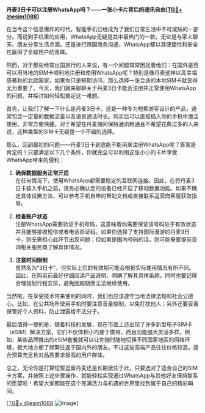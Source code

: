 **丹麦3日卡可以注册WhatsApp吗？——一张小卡片背后的通讯自由[[TG💪+ @esim1088](https://t.me/s/esim1088)]**

在当今这个信息爆炸的时代，智能手机已经成为了我们日常生活中不可或缺的一部分。而说到手机里的应用，WhatsApp无疑是其中最热门的一款。无论是与家人聊天、朋友分享生活点滴，还是进行跨国商务沟通，WhatsApp都以其便捷性和安全性赢得了全球用户的青睐。

然而，对于那些经常出国旅行的人来说，有一个问题常常困扰着他们：在国外是否可以用当地的SIM卡顺利地注册和使用WhatsApp呢？特别是像丹麦这样以高幸福感著称的北欧国家，如果你只是短期访问，那么选择一张合适的本地SIM卡就显得尤为重要了。今天，我们就来聊聊关于丹麦3日卡能否注册并正常使用WhatsApp的问题，并探讨如何轻松搞定这一难题。

首先，让我们了解一下什么是丹麦3日卡。这是一种专为短期游客设计的产品，通常包含一定量的数据流量以及语音通话时长。购买后可以直接插入你的手机中激活使用，非常方便快捷。对于希望在丹麦期间保持通讯畅通且不希望花费过多的人来说，这种类型的SIM卡无疑是一个不错的选择。

那么，回到最初的问题——丹麦3日卡到底能不能用来注册WhatsApp呢？答案是肯定的！只要满足以下几个条件，你就完全可以利用这张小小的卡片享受WhatsApp带来的便利：

1. **确保数据服务正常开启**  
   在任何情况下，使用WhatsApp都需要稳定的互联网连接。因此，在将丹麦3日卡装入手机之前，请务必确认您的设备已经开启了移动数据功能。如果不确定具体设置方法，可以参考手机自带的帮助文档或直接联系运营商客服获取指导。

2. **检查账户状态**  
   注册WhatsApp需要验证手机号码，这意味着你需要保证该号码处于有效状态并且能够接收短信或者电话验证码。如果你选择了支持国际漫游的丹麦3日卡，则无需担心此环节出现问题；但如果是国内号码的话，则可能需要提前咨询相关服务商了解具体情况。

3. **注意时间限制**  
   虽然名为“3日卡”，但实际上它的有效期可能会根据实际使用情况有所不同。因此，在购买前最好仔细阅读产品说明，明确了解其具体条款。同时也要记得合理规划行程安排，避免因超期而无法继续使用。

当然啦，在享受技术带来便利的同时，我们也应该遵守当地法律法规和社会公德心。比如，在公共场所使用手机时要注意音量控制，以免打扰他人；另外还要妥善保管好个人资料，防止泄露给不法分子。

最后值得一提的是，随着科技的发展，现在市面上还出现了许多新型电子SIM卡（eSIM）解决方案，它们不仅体积小巧便于携带，而且功能强大灵活多样。例如，某些品牌推出的eSIM套餐就可以让你随时随地切换不同国家地区的网络环境，极大地方便了频繁往返于国内外的朋友。不过这些高端产品往往价格较高，适合预算充足且对品质要求极高的用户群体。

总之，无论你是打算短暂逗留丹麦还是长期居住于此，只要选对了适合自己的SIM卡方案，并按照上述步骤操作，就能轻松实现通过WhatsApp与其他好友保持联系的愿望啦！希望大家都能在这个充满活力与机遇的世界里找到属于自己的精彩瞬间。

[[TG💪+ @esim1088](https://t.me/s/esim1088) ![Image](https://i.postimg.cc/4NQfJmqS/Snipaste-2025-05-13-00-14-12.png)]